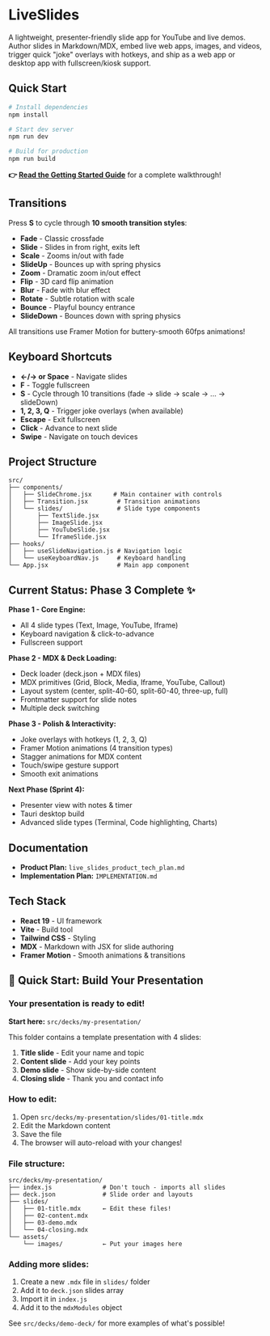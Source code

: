 # LiveSlides

A lightweight, presenter-friendly slide app for YouTube and live demos. Author slides in Markdown/MDX, embed live web apps, images, and videos, trigger quick "joke" overlays with hotkeys, and ship as a web app or desktop app with fullscreen/kiosk support.

##  Quick Start

```bash
# Install dependencies
npm install

# Start dev server
npm run dev

# Build for production
npm run build
```

**👉 [Read the Getting Started Guide](./GETTING_STARTED.md)** for a complete walkthrough!

##  Transitions

Press **S** to cycle through **10 smooth transition styles**:
- **Fade** - Classic crossfade
- **Slide** - Slides in from right, exits left
- **Scale** - Zooms in/out with fade
- **SlideUp** - Bounces up with spring physics
- **Zoom** - Dramatic zoom in/out effect
- **Flip** - 3D card flip animation
- **Blur** - Fade with blur effect
- **Rotate** - Subtle rotation with scale
- **Bounce** - Playful bouncy entrance
- **SlideDown** - Bounces down with spring physics

All transitions use Framer Motion for buttery-smooth 60fps animations!

##  Keyboard Shortcuts

- **←/→ or Space** - Navigate slides
- **F** - Toggle fullscreen
- **S** - Cycle through 10 transitions (fade → slide → scale → ... → slideDown)
- **1, 2, 3, Q** - Trigger joke overlays (when available)
- **Escape** - Exit fullscreen
- **Click** - Advance to next slide
- **Swipe** - Navigate on touch devices

##  Project Structure

```
src/
├── components/
│   ├── SlideChrome.jsx      # Main container with controls
│   ├── Transition.jsx        # Transition animations
│   └── slides/               # Slide type components
│       ├── TextSlide.jsx
│       ├── ImageSlide.jsx
│       ├── YouTubeSlide.jsx
│       └── IframeSlide.jsx
├── hooks/
│   ├── useSlideNavigation.js # Navigation logic
│   └── useKeyboardNav.js     # Keyboard handling
└── App.jsx                   # Main app component
```
##  Current Status: Phase 3 Complete ✨

**Phase 1 - Core Engine:**
-  All 4 slide types (Text, Image, YouTube, Iframe)
-  Keyboard navigation & click-to-advance
-  Fullscreen support

**Phase 2 - MDX & Deck Loading:**
-  Deck loader (deck.json + MDX files)
-  MDX primitives (Grid, Block, Media, Iframe, YouTube, Callout)
-  Layout system (center, split-40-60, split-60-40, three-up, full)
-  Frontmatter support for slide notes
-  Multiple deck switching

**Phase 3 - Polish & Interactivity:**
-  Joke overlays with hotkeys (1, 2, 3, Q)
-  Framer Motion animations (4 transition types)
-  Stagger animations for MDX content
-  Touch/swipe gesture support
-  Smooth exit animations

**Next Phase (Sprint 4):**
-  Presenter view with notes & timer
-  Tauri desktop build
-  Advanced slide types (Terminal, Code highlighting, Charts)

##  Documentation

- **Product Plan:** `live_slides_product_tech_plan.md`
- **Implementation Plan:** `IMPLEMENTATION.md`

##  Tech Stack

- **React 19** - UI framework
- **Vite** - Build tool
- **Tailwind CSS** - Styling
- **MDX** - Markdown with JSX for slide authoring
- **Framer Motion** - Smooth animations & transitions

## 🎯 Quick Start: Build Your Presentation

### Your presentation is ready to edit!

**Start here:** `src/decks/my-presentation/`

This folder contains a template presentation with 4 slides:
1. **Title slide** - Edit your name and topic
2. **Content slide** - Add your key points
3. **Demo slide** - Show side-by-side content
4. **Closing slide** - Thank you and contact info

### How to edit:

1. Open `src/decks/my-presentation/slides/01-title.mdx`
2. Edit the Markdown content
3. Save the file
4. The browser will auto-reload with your changes!

### File structure:
```
src/decks/my-presentation/
├── index.js              # Don't touch - imports all slides
├── deck.json             # Slide order and layouts
├── slides/
│   ├── 01-title.mdx      ← Edit these files!
│   ├── 02-content.mdx
│   ├── 03-demo.mdx
│   └── 04-closing.mdx
└── assets/
    └── images/           ← Put your images here
```

### Adding more slides:

1. Create a new `.mdx` file in `slides/` folder
2. Add it to `deck.json` slides array
3. Import it in `index.js`
4. Add it to the `mdxModules` object

See `src/decks/demo-deck/` for more examples of what's possible!

